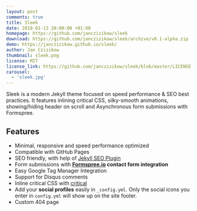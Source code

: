 ```yaml
---
layout: post
comments: true
title: Sleek
date: 2018-01-13 20:00:00 +01:00
homepage: https://github.com/janczizikow/sleek
download: https://github.com/janczizikow/sleek/archive/v0.1-alpha.zip
demo: https://janczizikow.github.io/sleek/
author: Jan Czizikow
thumbnail: sleek.png
license: MIT
license_link: https://github.com/janczizikow/sleek/blob/master/LICENSE.txt
carousel:
  - 'sleek.jpg'
---
```


Sleek is a modern Jekyll theme focused on speed performance & SEO best practices. It features inlining critical CSS, silky-smooth animations, showing/hiding header on scroll and Asynchronous form submissions with Formspree.

## Features

* Minimal, responsive and speed performance optimized
* Compatible with GitHub Pages
* SEO friendly, with help of [Jekyll SEO Plugin](https://github.com/jekyll/jekyll-seo-tag)
* Form submissions with **[Formspree.io](https://formspree.io/) contact form integration**
* Easy Google Tag Manager Integration
* Support for Disqus comments
* Inline critical CSS with [critical](https://github.com/addyosmani/critical)
* Add your **social profiles** easily in `_config.yml`. Only the social icons you enter in `config.yml` will show up on the site footer.
* Custom 404 page
